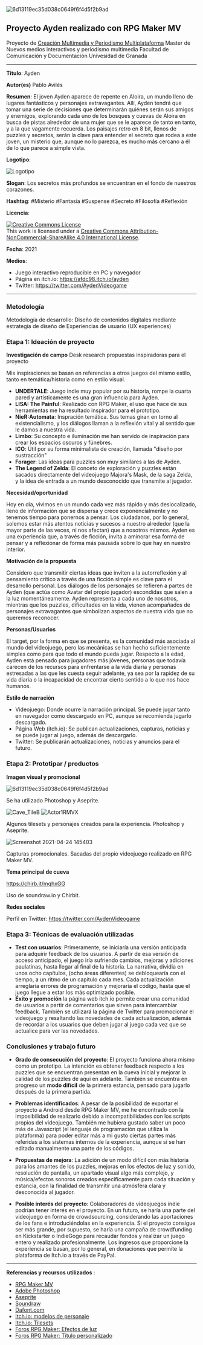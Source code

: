 ![6d13119ec35d038c0649f6f4d5f2b9ad](https://user-images.githubusercontent.com/20681504/115960169-1c6e9100-a510-11eb-9bc2-e9679fcd1481.png)

## Proyecto Ayden realizado con RPG Maker MV 

Proyecto de [Creación Multimedia y Periodismo Multiplataforma](https://github.com/mgea/PeriodismoMultimedia)
Master de Nuevos medios interactivos y periodismo multimedia
Facultad de Comunicación y Documentación
Univesidad de Granada  

----

**Titulo**: Ayden

**Autor(es)** Pablo Avilés

**Resumen**: El joven Ayden aparece de repente en Aloira, un mundo lleno de lugares fantásticos y personajes extravagantes. Allí, Ayden tendrá que tomar una serie de decisiones que determinarán quiénes serán sus amigos y enemigos, explorando cada uno de los bosques y cuevas de Aloira en busca de pistas alrededor de una mujer que se le aparece de tanto en tanto, y a la que vagamente recuerda. Los paisajes retro en 8 bit, llenos de puzzles y secretos, serán la clave para entender el secreto que rodea a este joven, un misterio que, aunque no lo parezca, es mucho más cercano a él de lo que parece a simple vista.

**Logotipo**:

![Logotipo](https://user-images.githubusercontent.com/20681504/115731998-e2728300-a387-11eb-9a78-6af3184c8de9.png)

**Slogan**: Los secretos más profundos se encuentran en el fondo de nuestros corazones.

**Hashtag**: #Misterio #Fantasía #Suspense #Secreto #Filosofía #Reflexión

**Licencia**: 

<a rel="license" href="http://creativecommons.org/licenses/by-nc-sa/4.0/"><img alt="Creative Commons License" style="border-width:0" src="https://i.creativecommons.org/l/by-nc-sa/4.0/88x31.png" /></a><br />This work is licensed under a <a rel="license" href="http://creativecommons.org/licenses/by-nc-sa/4.0/">Creative Commons Attribution-NonCommercial-ShareAlike 4.0 International License</a>.

**Fecha**: 2021

**Medios**:

* Juego interactivo reproducible en PC y navegador
* Página en itch.io: https://afdc98.itch.io/ayden
* Twitter: https://twitter.com/AydenVideogame

--- 

### Metodología

Metodología de desarrollo: Diseño de contenidos digitales mediante estrategia de diseño de Experiencias de usuario (UX experiences) 

### Etapa 1: Ideación de proyecto 

**Investigación de campo**   Desk research propuestas inspiradoras para el proyecto

Mis inspiraciones se basan en referencias a otros juegos del mismo estilo, tanto en temática/historia como en estilo visual.
* **UNDERTALE**: Juego indie muy popular por su historia, rompe la cuarta pared y artísticamente es una gran influencia para Ayden.
* **LISA: The Painful**: Realizado con RPG Maker, el uso que hace de sus herramientas me ha resultado inspirador para el prototipo.
* **NieR:Automata**: Inspración temática. Sus temas giran en torno al existencialismo, y los diálogos llaman a la reflexión vital y al sentido que le damos a nuestra vida.
* **Limbo**: Su concepto e iluminación me han servido de inspiración para crear los espacios oscuros y fúnebres.
* **ICO**: Útil por su forma minimalista de creación, llamada "diseño por sustracción"
* **Forager**: Las ideas para puzzles son muy similares a las de Ayden.
* **The Legend of Zelda**: El conceto de exploración y puzzles están sacados directamente del videojuego Majora's Mask, de la saga Zelda, y la idea de entrada a un mundo desconocido que transmite al jugador.

**Necesidad/oportunidad** 

Hoy en día, vivimos en un mundo cada vez más rápido y más deslocalizado, lleno de información que se dispersa y crece exponencialmente y no tenemos tiempo para ponernos a pensar. Los ciudadanos, por lo general, solemos estar más atentos noticias y sucesos a nuestro alrededor (que la mayor parte de las veces, ni nos afectan) que a nosotros mismos. Ayden es una experiencia que, a través de ficción, invita a aminorar esa forma de pensar y a reflexionar de forma más pausada sobre lo que hay en nuestro interior.

**Motivación de la propuesta**

Considero que transmitir ciertas ideas que inviten a la autorreflexión y al pensamiento crítico a través de una ficción simple es clave para el desarrollo personal. Los diálogos de los personajes se refieren a partes de Ayden (que actúa como Avatar del propio jugador) escondidas que salen a la luz momentáneamente. Ayden representa a cada uno de nosotros, mientras que los puzzles, dificultades en la vida, vienen acompañados de personajes extravagantes que simbolizan aspectos de nuestra vida que no queremos reconocer.

**Personas/Usuarios**

El target, por la forma en que se presenta, es la comunidad más asociada al mundo del videojuego, pero las mecánicas se han hecho suficientemente simples como para que todo el mundo pueda jugar. Respecto a la edad, Ayden está pensado para jugadores más jóvenes, personas que todavía carecen de los recursos para enfrentarse a la vida diaria y personas estresadas a las que les cuesta seguir adelante, ya sea por la rapidez de su vida diaria o la incapacidad de encontrar cierto sentido a lo que nos hace humanos.

**Estilo de narración**

* Videojuego: Donde ocurre la narración principal. Se puede jugar tanto en navegador como descargado en PC, aunque se recomienda jugarlo descargado.
* Página Web (itch.io): Se publican actualizaciones, capturas, noticias y se puede jugar al juego, además de descargarlo.
* Twitter: Se publicarán actualizaciones, noticias y anuncios para el futuro.


### Etapa 2: Prototipar / productos 

**Imagen visual y promocional**

![6d13119ec35d038c0649f6f4d5f2b9ad](https://user-images.githubusercontent.com/20681504/115960467-ea5e2e80-a511-11eb-9c13-feea5e51431a.png)

Se ha utilizado Photoshop y Aseprite.

![Cave_TileB](https://user-images.githubusercontent.com/20681504/115960488-fe099500-a511-11eb-8719-34fa8021532f.png)
![Actor1RMVX](https://user-images.githubusercontent.com/20681504/115960493-06fa6680-a512-11eb-9b1a-c358d04bdb62.png)

Algunos tilesets y personajes creados para la experiencia. Photoshop y Aseprite.

![Screenshot 2021-04-24 145403](https://user-images.githubusercontent.com/20681504/115960510-1da0bd80-a512-11eb-8bc6-830aadd4d7eb.png)

Capturas promocionales. Sacadas del propio videojuego realizado en RPG Maker MV.

**Tema principal de cueva**

https://chirb.it/mqhxGG
	
Uso de soundraw.io y Chirbit.

**Redes sociales**

Perfil en Twitter: https://twitter.com/AydenVideogame

### Etapa 3: Técnicas de evaluación utilizadas

* **Test con usuarios**: Primeramente, se iniciaría una versión anticipada para adquirir feedback de los usuarios. A partir de esa versión de acceso anticipado, el juego iría sufriendo cambios, mejoras y adiciones paulatinas, hasta llegar al final de la historia. La narrativa, dividia en unos ocho capítulos, (ocho áreas diferentes) se debloquearía con el tiempo, a un ritmo de un capítulo cada mes. Cada actualización arreglaría errores de programación y mejoraría el código, hasta que el juego llegue a estar los más optimizado posible.
* **Éxito y promoción** la página web itch.io permite crear una comunidad de usuarios a partir de comentarios que sirven para intercambiar feedback. También se utilizará la página de Twitter para promocionar el videojuego y resaltando las novedades de cada actualización, además de recordar a los usuarios que deben jugar al juego cada vez que se actualice para ver las novedades.


### Conclusiones y trabajo futuro

* **Grado de consecución del proyecto**: El proyecto funciona ahora mismo como un prototipo. La intención es obtener feedback respecto a los puzzles que se encuentran presentan en la cueva inicial y mejorar la calidad de los puzzles de aquí en adelante. También se encuentra en progreso un **modo difícil** de la primera estancia, pensado para jugarlo después de la primera partida.

* **Problemas identificados**: A pesar de la posibilidad de exportar el proyecto a Android desde RPG Maker MV, me he encontrado con la imposibilidad de realizarlo debido a incompatibilidades con los scripts propios del videojuego. También me hubiera gustado saber un poco más de Javascript (el lenguaje de programación que utiliza la plataforma) para poder editar más a mi gusto ciertas partes más referidas a los sistemas internos de la experiencia, aunque sí se han editado manualmente una parte de los códigos.

* **Propuestas de mejora**: La adición de un modo difícil con más historia para los amantes de los puzzles, mejoras en los efectos de luz y sonido, resolución de pantalla, un apartado visual algo más complejo, y música/efectos sonoros creados específicamente para cada situación y estancia, con la finalidad de transmitir una atmósfera clara y desconocida al jugador.

* **Posible interés del proyecto**: Colaboradores de videojuegos indie podrían tener interés en el proyecto. En un futuro, se haría una parte del videojuego en forma de crowdsourcing, considerando las aportaciones de los fans e introduciéndolas en la experiencia. Si el proyecto consigue ser más grande, por supuesto, se haría una campaña de crowdfunding en Kickstarter o IndieGogo para recaudar fondos y realizar un juego entero y realizado profesionalmente. Los ingresos que proporcione la experiencia se basan, por lo general, en donaciones que permite la plataforma de Itch.io a través de PayPal.


----

**Referencias y recursos utilizados** :

* [RPG Maker MV](https://www.rpgmakerweb.com/products/rpg-maker-mv)
* [Adobe Photoshop](https://www.adobe.com/products/photoshop.html)
* [Aseprite](https://www.aseprite.org)
* [Soundraw](https://soundraw.io)
* [Dafont.com](https://www.dafont.com/es/bitmap.php)
* [Itch.io: modelos de personaje](https://oceansdream.itch.io/nostalgia-vx-heroes)
* [Itch.io: Tilesets](https://onimaru.itch.io) 
* [Foros RPG Maker: Efectos de luz](https://forums.rpgmakerweb.com/index.php?threads/khas-advanced-lighting-v4-2-ultra-now-with-real-time-shadows.77679/) 
* [Foros RPG Maker: Título personalizado](https://forums.rpgmakerweb.com/index.php?threads/galvs-custom-title.63507/) 

